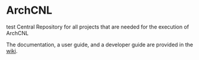 # ArchCNL
test
Central Repository for all projects that are needed for the execution of ArchCNL

The documentation, a user guide, and a developer guide are provided in the [wiki](https://github.com/Mari-Wie/ArchCNL/wiki).

